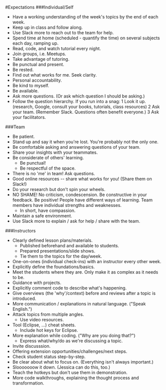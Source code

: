 #Expectations
###Individual/Self

- Have a working understanding of the week's topics by the end of each week.
- Keep up in class and follow along.
- Use Slack more to reach out to the team for help.
- Spend time at home (scheduled - quantify the time) on several subjects each day, ramping up.
- Read, code, and watch tutorial every night.
- Join groups, i.e. Meetups.
- Take advantage of tutoring.
- Be punctual and present.
- Be rested.
- Find out what works for me. Seek clarity.
- Personal accountability.
- Be kind to myself.
- Be available.
- Ask more questions. (Or ask which question I should be asking.)
- Follow the question hierarchy. If you run into a snag:
    1 Look it up. (research, Google, consult your books, tutorials, class resources)
    2 Ask your team. (Remember Slack. Questions often benefit everyone.)
    3 Ask your facilitators.

###Team

- Be patient.
- Stand up and say it when you're lost. You're probably not the only one.
- Be comfortable asking and answering questions of your team.
- Share your insights with your teammates.
- Be considerate of others' learning.
    - Be punctual!
    - Be respectful of the space.
- There is no 'me' in team! Ask questions.
- Good online resources -- share what works for you! (Share them on Slack!)
- Do your research but don't spin your wheels.
- NO SHAME! No criticism, condescension. Be constructive in your feedback. Be positive! People have different ways of learning. Team members have individual strengths and weaknesses.
    - In short, have compassion.
- Maintain a safe environment.
- Use Slack more to explain / ask for help / share with the team.

###Instructors

- Clearly defined lesson plans/materials.
    - Published beforehand and available to students.
    - Prepared presentations/slide shows.
    - Tie them to the topics for the day/week.
- One-on-ones (individual check-ins) with an instructor every other week.
- Explicitly define the foundations/basics.
- Meet the students where they are. Only make it as complex as it needs to be.
- Guidance with projects.
- Explicitly comment code to describe what's happening.
- Give overviews (the 'why'/context) before and reviews after a topic is introduced.
- More communication / explanations in natural language. ("Speak English.")
- Attack topics from multiple angles.
    - Use video resources.
- Tool (Eclipse, ...) cheat sheets.
    - Include hot keys for Eclipse.
- More explanation while coding. ("Why are you doing that?")
     - Express what/why/do as we're discussing a topic.
- Invite discusssion.
- Offering extension opportunities/challenges/next steps.
- Check student status step-by-step.
- Be clear about what to focus on. (Everything isn't always important.)
- Slooooooow it down. (Jessica can do this, too.)
- Teach the hotkeys but don't use them in demonstration.
- More code walkthroughs, explaining the thought process and transformation.
